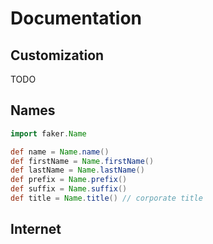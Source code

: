 Documentation
====

Customization
----
TODO

Names
----

```groovy
import faker.Name

def name = Name.name()
def firstName = Name.firstName()
def lastName = Name.lastName()
def prefix = Name.prefix()
def suffix = Name.suffix()
def title = Name.title() // corporate title
```

Internet
----
